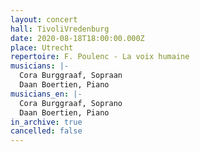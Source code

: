 ```yaml
---
layout: concert
hall: TivoliVredenburg
date: 2020-08-18T18:00:00.000Z
place: Utrecht
repertoire: F. Poulenc - La voix humaine
musicians: |-
  Cora Burggraaf, Sopraan
  Daan Boertien, Piano
musicians_en: |-
  Cora Burggraaf, Soprano
  Daan Boertien, Piano
in_archive: true
cancelled: false
---
```

